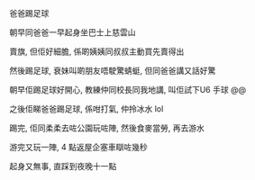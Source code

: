 爸爸踢足球

朝早同爸爸一早起身坐巴士上慈雲山

賣旗, 但佢好細膽, 係啲姨姨同叔叔主動買先賣得出

然後踢足球, 衰妹叫啲朋友唔駛驚蜻蜓, 但同爸爸講又話好驚

朝早佢踢足球好開心, 教練仲同校長同我地講, 叫佢試下U6 手球 @@

之後佢睇爸爸踢足球, 係咁打氣, 仲拎冰水 lol

踢完, 佢同柔柔去咗公園玩咗陣, 然後食麥當勞, 再去游水

游完又玩一陣, 4 點返屋企塞車瞓咗幾秒

起身又無事, 直踩到夜晚十一點

